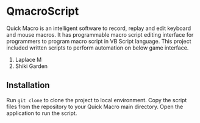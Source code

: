 # QmacroScript

Quick Macro is an intelligent software to record, replay and edit keyboard and mouse macros. It has programmable macro
script editing interface for programmers to program macro script in VB Script language. This project included written
scripts to perform automation on below game interface.

1. Laplace M
2. Shiki Garden

## Installation

Run `git clone` to clone the project to local environment. Copy the script files from the repository to your Quick Macro
main directory. Open the application to run the script.
